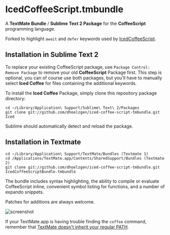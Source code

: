 # IcedCoffeeScript.tmbundle

A **TextMate Bundle** / **Sublime Text 2 Package** for the **CoffeeScript** programming language.

Forked to highlight `await` and `defer` keywords used by [IcedCoffeeScript](http://maxtaco.github.com/coffee-script/).
    
## Installation in Sublime Text 2

To replace your existing CoffeeScript package, use `Package Control: Remove Package` to remove your old **CoffeeScript** Package first. This step is optional, you can of course use both packages, but you'll have to manually select **Iced Coffee** for files containing the additional keywords.

To install the **Iced Coffee** Package, simply clone this repository package directory:

    cd ~/Library/Application\ Support/Sublime\ Text\ 2/Packages
    git clone git://github.com/dhoelzgen/iced-coffee-script-tmbundle.git Iced

Sublime should automatically detect and reload the package.

## Installation in Textmate

    cd ~/Library/Application\ Support/TextMate/Bundles (Textmate 1)
    cd /Applications/TextMate.app/Contents/SharedSupport/Bundles (Textmate 2)
    git clone git://github.com/dhoelzgen/iced-coffee-script-tmbundle.git IcedCoffeeScriptBundle.tmbundle

The bundle includes syntax highlighting, the ability to compile or evaluate CoffeeScript inline, convenient symbol listing for functions, and a number of expando snippets.

Patches for additions are always welcome.

![screenshot](http://jashkenas.s3.amazonaws.com/images/coffeescript/textmate-highlighting.png)

If your TextMate.app is having trouble finding the `coffee` command, remember that [TextMate doesn't inherit your regular PATH](http://wiki.macromates.com/Troubleshooting/TextMateAndThePath). 

